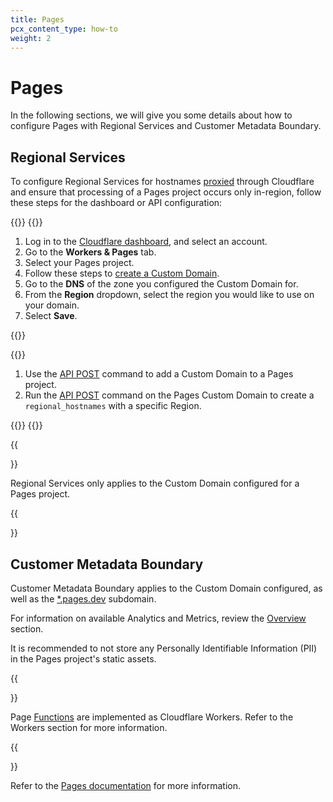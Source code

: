 ```yaml
---
title: Pages
pcx_content_type: how-to
weight: 2
---
```


# Pages

In the following sections, we will give you some details about how to configure Pages with Regional Services and Customer Metadata Boundary.

## Regional Services

To configure Regional Services for hostnames [proxied](/dns/manage-dns-records/reference/proxied-dns-records/) through Cloudflare and ensure that processing of a Pages project occurs only in-region, follow these steps for the dashboard or API configuration:

{{<tabs labels="Dashboard | API">}}
{{<tab label="dashboard" no-code="true">}}

1. Log in to the [Cloudflare dashboard](https://dash.cloudflare.com/), and select an account.
2. Go to the **Workers & Pages** tab.
3. Select your Pages project.
4. Follow these steps to [create a Custom Domain](/pages/configuration/custom-domains/).
5. Go to the **DNS** of the zone you configured the Custom Domain for.
6. From the **Region** dropdown, select the region you would like to use on your domain.
7. Select **Save**.

{{</tab>}}

{{<tab label="api" no-code="true">}}

1. Use the [API POST](/api/operations/pages-domains-add-domain) command to add a Custom Domain to a Pages project.
2. Run the [API POST](/data-localization/regional-services/get-started/#configure-regional-services-via-api) command on the Pages Custom Domain to create a `regional_hostnames` with a specific Region.

{{</tab>}}
{{</tabs>}}

{{<Aside type="note">}}

Regional Services only applies to the Custom Domain configured for a Pages project.

{{</Aside>}}

## Customer Metadata Boundary

Customer Metadata Boundary applies to the Custom Domain configured, as well as the [*.pages.dev](/pages/configuration/preview-deployments/) subdomain.

For information on available Analytics and Metrics, review the [Overview](/data-localization/) section.

It is recommended to not store any Personally Identifiable Information (PII) in the Pages project's static assets.

{{<Aside type="note">}}

Page [Functions](/pages/functions/) are implemented as Cloudflare Workers. Refer to the Workers section for more information.

{{</Aside>}}

Refer to the [Pages documentation](/pages) for more information.
